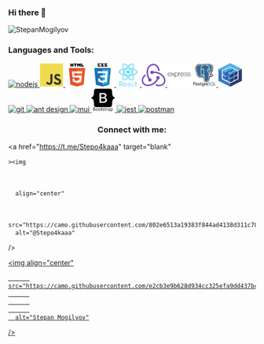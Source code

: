 ### Hi there 👋

<!--
**StepanMogilyov/StepanMogilyov** is a ✨ _special_ ✨ repository because its `README.md` (this file) appears on your GitHub profile.

Here are some ideas to get you started:

- 🔭 I’m currently working on ...
- 🌱 I’m currently learning ...
- 👯 I’m looking to collaborate on ...
- 🤔 I’m looking for help with ...
- 💬 Ask me about ...
- 📫 How to reach me: ...
- 😄 Pronouns: ...
- ⚡ Fun fact: ...
-->

<p align="left">
  <img
    src="https://komarev.com/ghpvc/?username=StepanMogilyov&label=Profile%20views&color=0e75b6&style=flat"
    alt="StepanMogilyov"
  />
</p>
<h3 align="left">Languages and Tools:</h3>
<p align="left">
  <a href="https://www.w3.org/html/" target="_blank" rel="noreferrer">
    <a href="https://nodejs.org" target="_blank" rel="noreferrer">
      <img
        src="https://cdn.worldvectorlogo.com/logos/nodejs-icon.svg"
        alt="nodejs"
        width="48"
        height="48"
      />
      <a
        href="https://developer.mozilla.org/en-US/docs/Web/JavaScript"
        target="_blank"
        rel="noreferrer"
      >
        <img
          src="https://raw.githubusercontent.com/devicons/devicon/master/icons/javascript/javascript-original.svg"
          alt="javascript"
          width="48"
          height="48"
        />
      </a>
      <img
        src="https://raw.githubusercontent.com/devicons/devicon/master/icons/html5/html5-original-wordmark.svg"
        alt="html5"
        width="48"
        height="48"
      /> </a
    ><a href="https://www.w3schools.com/css/" target="_blank" rel="noreferrer">
      <img
        src="https://raw.githubusercontent.com/devicons/devicon/master/icons/css3/css3-original-wordmark.svg"
        alt="css3"
        width="48"
        height="48"
      />
    </a>
    <a href="https://reactjs.org/" target="_blank" rel="noreferrer">
      <img
        src="https://raw.githubusercontent.com/devicons/devicon/master/icons/react/react-original-wordmark.svg"
        alt="react"
        width="48"
        height="48"
      />
    </a>
    <a href="https://redux.js.org" target="_blank" rel="noreferrer">
      <img
        src="https://raw.githubusercontent.com/devicons/devicon/master/icons/redux/redux-original.svg"
        alt="redux"
        width="48"
        height="48"
      />
    </a>
    <a href="https://expressjs.com" target="_blank" rel="noreferrer">
      <img
        src="https://raw.githubusercontent.com/devicons/devicon/master/icons/express/express-original-wordmark.svg"
        alt="express"
        width="48"
        height="48"
    /></a>
  </a>
  <a href="https://www.postgresql.org" target="_blank" rel="noreferrer">
    <img
      src="https://raw.githubusercontent.com/devicons/devicon/master/icons/postgresql/postgresql-original-wordmark.svg"
      alt="postgresql"
      width="48"
      height="48"
    />
  </a>
  <a href="https://sequelize.org/" target="_blank" rel="noreferrer">
    <img
      src="https://raw.githubusercontent.com/sequelize/sequelize/e1ba925caac816415e08b6497cf2747652c9c405/logo.svg"
      alt="sequelize"
      width="48"
      height="48"
    />
  </a>
  <a href="https://git-scm.com/" target="_blank" rel="noreferrer">
    <img
      src="https://www.vectorlogo.zone/logos/git-scm/git-scm-icon.svg"
      alt="git"
      width="48"
      height="48"
    />
  </a>
  <a href="https://ant.design/" target="_blank" rel="noreferrer">
    <img
      src="https://gw.alipayobjects.com/zos/rmsportal/KDpgvguMpGfqaHPjicRK.svg"
      alt="ant design"
      width="48"
      height="48"
    />
  </a>
  <a href="https://mui.com/" target="_blank" rel="noreferrer">
    <img
      src="https://logojinni.com/image/logos/material-ui-1.svg"
      alt="mui"
      width="48"
      height="48"
    />
  </a>
  <a href="https://getbootstrap.com" target="_blank" rel="noreferrer">
    <img
      src="https://raw.githubusercontent.com/devicons/devicon/master/icons/bootstrap/bootstrap-plain-wordmark.svg"
      alt="bootstrap"
      width="48"
      height="48"
    />
  </a>
  <a href="https://jestjs.io" target="_blank" rel="noreferrer">
    <img
      src="https://www.vectorlogo.zone/logos/jestjsio/jestjsio-icon.svg"
      alt="jest"
      width="48"
      height="48"
    />
  </a>
  <a href="https://postman.com" target="_blank" rel="noreferrer">
    <img
      src="https://www.vectorlogo.zone/logos/getpostman/getpostman-icon.svg"
      alt="postman"
      width="48"
      height="48"
    />
  </a>
</p>
<h3 align="center">Connect with me:</h3>
<p align="center">
  
  
  
  <a href="https://t.me/Stepo4kaaa" target="blank"
     
     
     
    ><img
          
          
          
      align="center"
          
          
      src="https://camo.githubusercontent.com/802e6513a19383f844ad4138d311c7840c1c3718c586757a214a2f28b740ea7b/68747470733a2f2f696d672e69636f6e73382e636f6d2f666c75656e63792f34382f3030303030302f74656c656772616d2d6170702e706e67"
      alt="@Stepo4kaaa"
  /></a>
  
  

  
  
  <a href="https://www.linkedin.com/in/stepan-mogilyov/" target="blank"
    ><img
      align="center"
     
          
          
          src="https://camo.githubusercontent.com/e2cb3e9b628d934cc325efa9dd437bcf60d947c47e98f6341ae8d2d594a6c600/68747470733a2f2f696d672e69636f6e73382e636f6d2f636f6c6f722f34382f3030303030302f6c696e6b6564696e2d322d2d76312e706e67"
          
          
          
      alt="Stepan Mogilyov"
          
          
          
          
  /></a>
</p>
